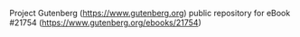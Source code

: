 Project Gutenberg (https://www.gutenberg.org) public repository for eBook #21754 (https://www.gutenberg.org/ebooks/21754)
